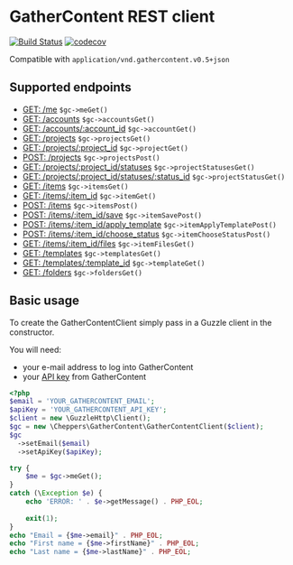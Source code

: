 
# GatherContent REST client

[![Build Status](https://travis-ci.org/Cheppers/gathercontent-client.svg?branch=master)](https://travis-ci.org/Cheppers/gathercontent-client)
[![codecov](https://codecov.io/gh/Cheppers/gathercontent-client/branch/master/graph/badge.svg)](https://codecov.io/gh/Cheppers/gathercontent-client)

Compatible with `application/vnd.gathercontent.v0.5+json`


## Supported endpoints

- [GET:  /me](https://docs.gathercontent.com/reference#get-me) `$gc->meGet()`
- [GET:  /accounts](https://docs.gathercontent.com/reference#get-accounts) `$gc->accountsGet()`
- [GET:  /accounts/:account_id](https://docs.gathercontent.com/reference#get-accountsaccount_id) `$gc->accountGet()`
- [GET:  /projects](https://docs.gathercontent.com/reference#get-projects) `$gc->projectsGet()`
- [GET:  /projects/:project_id](https://docs.gathercontent.com/reference#get-project-by-id) `$gc->projectGet()`
- [POST: /projects](https://docs.gathercontent.com/reference#post-projects) `$gc->projectsPost()`
- [GET:  /projects/:project_id/statuses](https://docs.gathercontent.com/reference#get-project-statuses) `$gc->projectStatusesGet()`
- [GET:  /projects/:project_id/statuses/:status_id](https://docs.gathercontent.com/reference#get-project-statuses-by-id) `$gc->projectStatusGet()`
- [GET:  /items](https://docs.gathercontent.com/reference#get-items) `$gc->itemsGet()`
- [GET:  /items/:item_id](https://docs.gathercontent.com/reference#get-items-by-id) `$gc->itemGet()`
- [POST: /items](https://docs.gathercontent.com/reference#post-items) `$gc->itemsPost()`
- [POST: /items/:item_id/save](https://docs.gathercontent.com/reference#post-item-save) `$gc->itemSavePost()`
- [POST: /items/:item_id/apply_template](https://docs.gathercontent.com/reference#post-item-apply_template) `$gc->itemApplyTemplatePost()`
- [POST: /items/:item_id/choose_status](https://docs.gathercontent.com/reference#post-item-choose_status) `$gc->itemChooseStatusPost()`
- [GET:  /items/:item_id/files](https://docs.gathercontent.com/reference#get-item-files) `$gc->itemFilesGet()`
- [GET:  /templates](https://docs.gathercontent.com/reference#get-templates) `$gc->templatesGet()`
- [GET:  /templates/:template_id](https://docs.gathercontent.com/reference#get-template-by-id) `$gc->templateGet()`
- [GET:  /folders](https://docs.gathercontent.com/reference#get-folders) `$gc->foldersGet()`


## Basic usage

To create the GatherContentClient simply pass in a Guzzle client in the constructor.

You will need:

- your e-mail address to log into GatherContent
- your [API key](https://docs.gathercontent.com/reference#authentication) from GatherContent

```php
<?php
$email = 'YOUR_GATHERCONTENT_EMAIL';
$apiKey = 'YOUR_GATHERCONTENT_API_KEY';
$client = new \GuzzleHttp\Client();
$gc = new \Cheppers\GatherContent\GatherContentClient($client);
$gc
  ->setEmail($email)
  ->setApiKey($apiKey);

try {
    $me = $gc->meGet();
}
catch (\Exception $e) {
    echo 'ERROR: ' . $e->getMessage() . PHP_EOL;
    
    exit(1);
}
echo "Email = {$me->email}" . PHP_EOL;
echo "First name = {$me->firstName}" . PHP_EOL;
echo "Last name = {$me->lastName}" . PHP_EOL;
```
